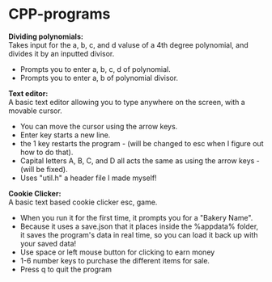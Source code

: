 # CPP-programs
**Dividing polynomials:**\
Takes input for the a, b, c, and d valuse of a 4th degree polynomial, and divides it by an inputted divisor.
- Prompts you to enter a, b, c, d of polynomial.
- Prompts you to enter a, b of polynomial divisor.

**Text editor:**\
A basic text editor allowing you to type anywhere on the screen, with a movable cursor.
- You can move the cursor using the arrow keys.
- Enter key starts a new line.
- the 1 key restarts the program - (will be changed to esc when I figure out how to do that).
- Capital letters A, B, C, and D all acts the same as using the arrow keys - (will be fixed).
- Uses "util.h" a header file I made myself!

**Cookie Clicker:**\
A basic text based cookie clicker esc, game.
- When you run it for the first time, it prompts you for a "Bakery Name".
- Because it uses a save.json that it places inside the %appdata% folder, it saves the program's data in real time, so you can load it back up with your saved data!
- Use space or left mouse button for clicking to earn money
- 1-6 number keys to purchase the different items for sale.
- Press q to quit the program
